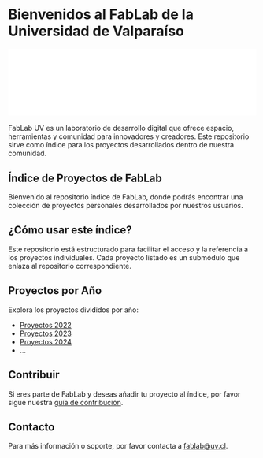 # Bienvenidos al FabLab de la Universidad de Valparaíso

![img_logo_blanco](./img/img_logo_blanco.png)

FabLab UV es un laboratorio de desarrollo digital que ofrece espacio, herramientas y comunidad para innovadores y creadores. Este repositorio sirve como índice para los proyectos desarrollados dentro de nuestra comunidad.

## Índice de Proyectos de FabLab

Bienvenido al repositorio índice de FabLab, donde podrás encontrar una colección de proyectos personales desarrollados por nuestros usuarios.

## ¿Cómo usar este índice?

Este repositorio está estructurado para facilitar el acceso y la referencia a los proyectos individuales. Cada proyecto listado es un submódulo que enlaza al repositorio correspondiente.

## Proyectos por Año

Explora los proyectos divididos por año:

- [Proyectos 2022](/Proyectos/2022/README.md)
- [Proyectos 2023](/Proyectos/2023/README.md)
- [Proyectos 2024](/Proyectos/2024/README.md)
- ...

## Contribuir

Si eres parte de FabLab y deseas añadir tu proyecto al índice, por favor sigue nuestra [guía de contribución](CONTRIBUTING.md).

## Contacto

Para más información o soporte, por favor contacta a [fablab@uv.cl](mailto:fablab@uv.cl).
